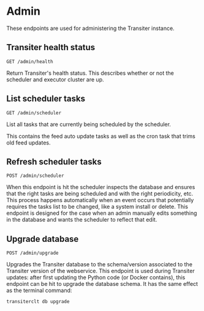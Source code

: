 
# Admin


These endpoints are used for administering the Transiter instance.

## Transiter health status

`GET /admin/health`


Return Transiter's health status.
This describes whether or not the scheduler and executor cluster are up.

## List scheduler tasks

`GET /admin/scheduler`


List all tasks that are currently being scheduled by the scheduler.

This contains the feed auto update tasks as well as the cron task that trims old feed updates.

## Refresh scheduler tasks

`POST /admin/scheduler`


When this endpoint is hit the scheduler inspects the database and ensures that the right tasks are being scheduled
and with the right periodicity, etc.
This process happens automatically when an event occurs that
potentially requires the tasks list to be changed, like a system install or delete.
This endpoint is designed for the case when an admin manually edits something in the database and
wants the scheduler to reflect that edit.

## Upgrade database

`POST /admin/upgrade`


Upgrades the Transiter database to the schema/version associated to
the Transiter version of the webservice.
This endpoint is used during Transiter updates: after first updating
the Python code (or Docker contains), this endpoint can be hit to
upgrade the database schema.
It has the same effect as the terminal command:

    transiterclt db upgrade

